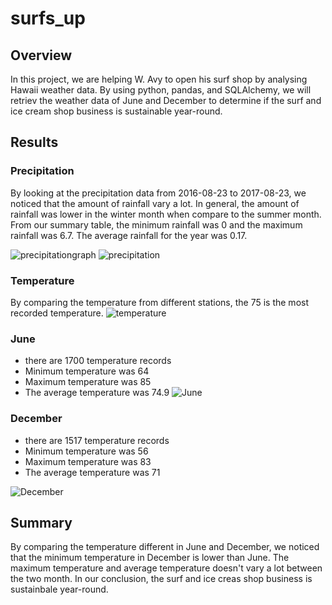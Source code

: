 # surfs_up

## Overview
In this project, we are helping W. Avy to open his surf shop by analysing Hawaii weather data. By using python, pandas, and SQLAlchemy, we will retriev the weather data of June and December to determine if the surf and ice cream shop business is sustainable year-round.

## Results
### Precipitation
By looking at the precipitation data from 2016-08-23 to 2017-08-23, we noticed that the amount of rainfall vary a lot. In general, the amount of rainfall was lower in the winter month when compare to the summer month. From our summary table, the minimum rainfall was 0 and the maximum rainfall was 6.7. The average rainfall for the year was 0.17.

![precipitationgraph]()
![precipitation]()

### Temperature
By comparing the temperature from different stations, the 75 is the most recorded temperature.
![temperature]()

### June
* there are 1700 temperature records
* Minimum temperature was 64
* Maximum temperature was 85
* The average temperature was 74.9
![June]()

### December
* there are 1517 temperature records
* Minimum temperature was 56
* Maximum temperature was 83
* The average temperature was 71

![December]()

## Summary
By comparing the temperature different in June and December, we noticed that the minimum temperature in December is lower than June. The maximum temperature and average temperature doesn't vary a lot between the two month. In our conclusion, the surf and ice creas shop business is sustainbale year-round.
